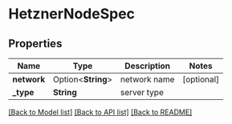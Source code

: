 # HetznerNodeSpec

## Properties

Name | Type | Description | Notes
------------ | ------------- | ------------- | -------------
**network** | Option<**String**> | network name | [optional]
**_type** | **String** | server type | 

[[Back to Model list]](../README.md#documentation-for-models) [[Back to API list]](../README.md#documentation-for-api-endpoints) [[Back to README]](../README.md)


